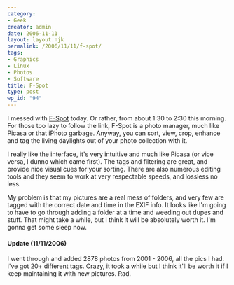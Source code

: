 ```yaml
---
category:
- Geek
creator: admin
date: 2006-11-11
layout: layout.njk
permalink: /2006/11/11/f-spot/
tags:
- Graphics
- Linux
- Photos
- Software
title: F-Spot
type: post
wp_id: "94"
---
```


I messed with [F-Spot](http://f-spot.org/Main_Page) today.  Or rather, from about 1:30 to 2:30 this morning.  For those too lazy to follow the link, F-Spot is a photo manager, much like Picasa or that iPhoto garbage.  Anyway, you can sort, view, crop, enhance and tag the living daylights out of your photo collection with it.

I really like the interface, it's very intuitive and much like Picasa (or vice versa, I dunno which came first).  The tags and filtering are great, and provide nice visual cues for your sorting.  There are also numerous editing tools and they seem to work at very respectable speeds, and lossless no less.

My problem is that my pictures are a real mess of folders, and very few are tagged with the correct date and time in the EXIF info.  It looks like I'm going to have to go through adding a folder at a time and weeding out dupes and stuff.  That might take a while, but I think it will be absolutely worth it. I'm gonna get some sleep now.

#### Update (11/11/2006)

I went through and added 2878 photos from 2001 - 2006, all the pics I had.  I've got 20+ different tags.  Crazy, it took a while but I think it'll be worth it if I keep maintaining it with new pictures.  Rad.
